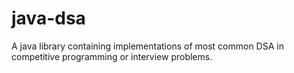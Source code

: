 # java-dsa

A java library containing implementations of most common DSA in competitive programming or interview problems.
